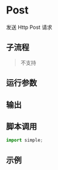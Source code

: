 # Post 
发送 Http Post 请求

## 子流程
> 不支持


## 运行参数




## 输出

    


## 脚本调用

```python
import simple;

```

## 示例